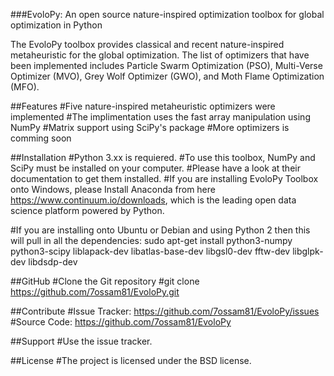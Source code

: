 ###EvoloPy: An open source nature-inspired optimization toolbox for global optimization in Python

The EvoloPy toolbox provides classical and recent nature-inspired metaheuristic for the global optimization. The list of optimizers that have been implemented includes Particle Swarm Optimization (PSO), Multi-Verse Optimizer (MVO), Grey Wolf Optimizer (GWO), and Moth Flame Optimization (MFO).


##Features
#Five nature-inspired metaheuristic optimizers were implemented
#The implimentation uses the fast array manipulation using NumPy
#Matrix support using SciPy's package
#More optimizers is comming soon

##Installation
#Python 3.xx is requiered.
#To use this toolbox, NumPy and SciPy must be installed on your computer. 
#Please have a look at their documentation to get them installed.
#If you are installing EvoloPy Toolbox onto Windows, please Install Anaconda from here https://www.continuum.io/downloads, which is the leading open data science platform powered by Python.

#If you are installing onto Ubuntu or Debian and using Python 2 then this will pull in all the dependencies:
sudo apt-get install python3-numpy python3-scipy liblapack-dev libatlas-base-dev libgsl0-dev fftw-dev libglpk-dev libdsdp-dev

##GitHub
#Clone the Git repository
#git clone https://github.com/7ossam81/EvoloPy.git

##Contribute
#Issue Tracker: https://github.com/7ossam81/EvoloPy/issues
#Source Code: https://github.com/7ossam81/EvoloPy

##Support
#Use the issue tracker.

##License
#The project is licensed under the BSD license.
